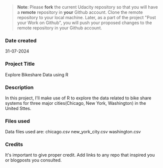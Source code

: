 >**Note**: Please **fork** the current Udacity repository so that you will have a **remote** repository in **your** Github account. Clone the remote repository to your local machine. Later, as a part of the project "Post your Work on Github", you will push your proposed changes to the remote repository in your Github account.

### Date created
31-07-2024

### Project Title
Explore Bikeshare Data using R

### Description
In this project, I'll make use of R to explore the data related to bike share systems for three major cities(Chicago, New York, Washington) in the United Sttes.

### Files used
Data files used are:
chicago.csv
new_york_city.csv
washington.csv

### Credits
It's important to give proper credit. Add links to any repo that inspired you or blogposts you consulted.

